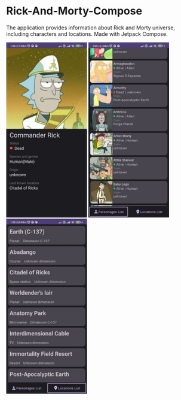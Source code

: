 # Rick-And-Morty-Compose
The application provides information about Rick and Morty universe, including characters and locations.
Made with Jetpack Compose.

<img src="img/screenshot1.jpg" width="216" height="468"/> <img src="img/screenshot2.jpg" width="216" height="468"/> <img src="img/screenshot3.jpg" width="216" height="468"/>

